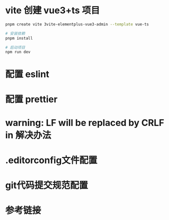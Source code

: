 # vite 创建 vue3+ts 项目

[vite创建vue项目]: https://vitejs.cn/vite3-cn/guide/#scaffolding-your-first-vite-project

```bash
pnpm create vite 3vite-elementplus-vue3-admin --template vue-ts

# 安装依赖
pnpm install

# 启动项目
npm run dev
```

# 配置 eslint

[配置 eslint文档地址]: ./docs/eslint.md



# 配置 prettier

[配置 prettier文档地址]: ./docs/prettier%E6%96%87%E6%A1%A3.md



# warning: LF will be replaced by CRLF in 解决办法

[warning: LF will be replaced by CRLF in 解决办法]: https://zhuanlan.zhihu.com/p/347405055



# .editorconfig文件配置

[editorconfig文件配置]: https://blog.csdn.net/lhjuejiang/article/details/110925631
[element-plus的.editorconfig文件配置]: https://github1s.com/element-plus/element-plus/blob/HEAD/.editorconfig#L1-L10



# git代码提交规范配置

[git代码提交规范文档地址]: ./docs/代码提交规范.md



# 参考链接

[vite创建vue项目]: https://vitejs.cn/vite3-cn/guide/#scaffolding-your-first-vite-project
[pnpm常用命令]: https://blog.csdn.net/m0_49601821/article/details/126520682
[eslint中文配置文档]: https://eslint.bootcss.com/docs/user-guide/configuring
[eslint中文文档]: https://zh-hans.eslint.org/
